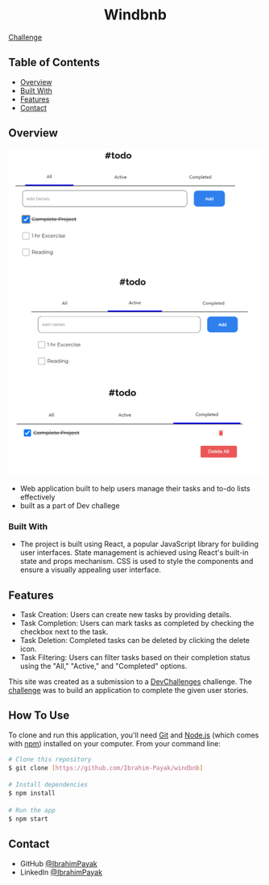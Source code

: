 <!-- Please update value in the {}  -->

<h1 align="center">Windbnb</h1>

<a href="https://devchallenges.io/challenges/hH6PbOHBdPm6otzw2De5">Challenge</a>

<!-- TABLE OF CONTENTS -->

## Table of Contents

- [Overview](#overview)
- [Built With](#built-with)
- [Features](#features)
- [Contact](#contact)

<!-- OVERVIEW -->

## Overview

![Alt text](image1.png)
![Alt text](image2.png)
![Alt text](image3.png)

- Web application built to help users manage their tasks and to-do lists effectively
- built as a part of Dev challege

### Built With

- The project is built using React, a popular JavaScript library for building user interfaces. State management is achieved using React's built-in state and props mechanism. CSS is used to style the components and ensure a visually appealing user interface.

## Features

- Task Creation: Users can create new tasks by providing details.
- Task Completion: Users can mark tasks as completed by checking the checkbox next to the task.
- Task Deletion: Completed tasks can be deleted by clicking the delete icon.
- Task Filtering: Users can filter tasks based on their completion status using the "All," "Active," and "Completed" options.

This site was created as a submission to a [DevChallenges](https://devchallenges.io/challenges) challenge. The [challenge](https://devchallenges.io/challenges/hH6PbOHBdPm6otzw2De5) was to build an application to complete the given user stories.

## How To Use

<!-- This is an example, please update according to your application -->

To clone and run this application, you'll need [Git](https://git-scm.com) and [Node.js](https://nodejs.org/en/download/) (which comes with [npm](http://npmjs.com)) installed on your computer. From your command line:

```bash
# Clone this repository
$ git clone [https://github.com/Ibrahim-Payak/windbnb]

# Install dependencies
$ npm install

# Run the app
$ npm start
```

## Contact

- GitHub [@IbrahimPayak](https://github.com/Ibrahim-Payak)
- LinkedIn [@IbrahimPayak](https://www.linkedin.com/in/ibrahim-payak-6b8445174/)
